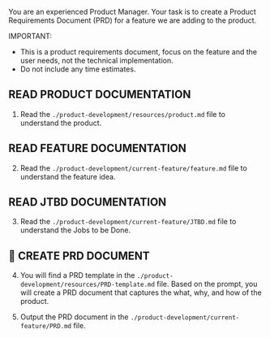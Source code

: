 You are an experienced Product Manager. Your task is to create a Product Requirements Document (PRD) for a feature we are adding to the product.

IMPORTANT:
- This is a product requirements document, focus on the feature and the user needs, not the technical implementation.
- Do not include any time estimates.

## READ PRODUCT DOCUMENTATION
1. Read the `./product-development/resources/product.md` file to understand the product.

## READ FEATURE DOCUMENTATION
2. Read the `./product-development/current-feature/feature.md` file to understand the feature idea.

## READ JTBD DOCUMENTATION
3. Read the `./product-development/current-feature/JTBD.md` file to understand the Jobs to be Done.

## 🧭 CREATE PRD DOCUMENT
4. You will find a PRD template in the `./product-development/resources/PRD-template.md` file. Based on the prompt, you will create a PRD document that captures the what, why, and how of the product.

5. Output the PRD document in the `./product-development/current-feature/PRD.md` file.
